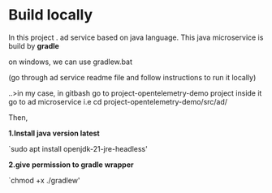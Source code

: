 # Build locally 

In this project . ad service based on java language. This java microservice is build by **gradle**

on windows, we can use gradlew.bat 

(go through ad service readme file and follow instructions to run it locally)

..>in my case, in gitbash go to project-opentelemetry-demo project inside it go to ad microservice i.e cd project-opentelemetry-demo/src/ad/

Then,

**1.Install java version latest**

`sudo apt install openjdk-21-jre-headless'

**2.give permission to gradle wrapper**

`chmod +x ./gradlew'
